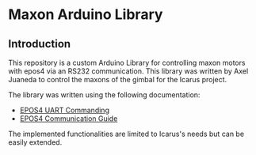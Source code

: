 # Maxon Arduino Library

## Introduction

This repository is a custom Arduino Library for controlling maxon motors with epos4 via an RS232 communication. 
This library was written by Axel Juaneda to control the maxons of the gimbal for the Icarus project. 

The library was written using the following documentation:
- [EPOS4 UART Commanding](https://support.maxongroup.com/hc/fr/article_attachments/360018969133)
- [EPOS4 Communication Guide](https://www.maxongroup.com/medias/sys_master/root/8834324922398/EPOS4-Communication-Guide-En.pdf)

The implemented functionalities are limited to Icarus's needs but can be easily extended.

